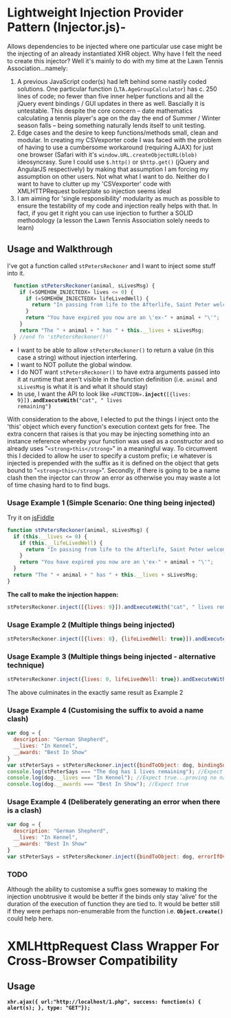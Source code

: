 # Lightweight Injection Provider Pattern (Injector.js)-
Allows dependencies to be injected where one particular use case might be the injecting of an already instantiated XHR object. Why have I felt the need to create this injector? Well it's mainly to do with my time at the Lawn Tennis Association...namely:
1. A previous JavaScript coder(s) had left behind some nastily coded solutions. One particular function (`LTA.AgeGroupCalculator`) has c. 250 lines of code; no fewer than five inner helper functions and all the jQuery event bindings / GUI updates in there as well. Bascially it is untestable. This despite the core concern &ndash;  date mathematics calculating a tennis player's age on the day the end of Summer / Winter season falls &ndash; being something naturally lends itself to unit testing.
2. Edge cases and the desire to keep functions/methods small, clean and modular. In creating my CSVexporter code I was faced with the problem of having to use a cumbersome workaround (requiring AJAX) for just one browser (Safari with it's `window.URL.createObjectURL(blob)` ideosyncrasy. Sure I could use `$.http()` or `$http.get()` (jQuery and AngularJS respectively) by making that assumption I am forcing my assumption on other users. Not what what I want to do. Neither do I want to have to clutter up my 'CSVexporter' code with  XMLHTTPRequest boilerplate so injection seems ideal
3. I am aiming for 'single responsibility' modularity as much as possible to ensure the testability of my code and injection really helps with that. In fact, if you get it right you can use injection to further a SOLID methodology (a lesson the Lawn Tennis Association solely needs to learn)

## Usage and Walkthrough
I've got a function called `stPetersReckoner` and I want to inject some stuff into it.
```javascript
  function stPetersReckoner(animal, sLivesMsg) {
    if («SOMEHOW_INJECTEDX» lives <= 0) {
      if («SOMEHOW_INJECTEDX» lifeLivedWell) {
        return "In passing from life to the Afterlife, Saint Peter welcomes you through these pearly gates"
      }
      return "You have expired you now are an \'ex-" + animal + "\'";
    }
    return "The " + animal + " has " + this.__lives + sLivesMsg;
  } //end fn 'stPetersReckoner()'
```
* I want to be able to allow `stPetersReckoner()` to return a value (in this case a string) without injection interfering.
* I want to NOT pollute the global window.
* I do NOT want `stPetersReckoner()` to have extra arguments passed into it at runtime that aren't visible in the function definition (i.e. `animal` and `sLivesMsg` is what it is and what it should stay)
* In use, I want the API to look like <code>«FUNCTION».<strong>inject(</strong>[{lives: 9}]<strong>)</strong>.<strong>andExecuteWith(</strong>"cat", " lives remaining"<strong>)</strong></code>

With consideration to the above, I elected to put the things I inject onto the 'this' object which every function's execution context gets for free. The extra concern that raises is that you may be injecting something into an instance reference whereby  your function was used as a constructor and so already uses "`<strong>this</strong>`" in a meaningful way. To circumvent this I decided to allow he user to specify a custom prefix; i.e whatever is injected is prepended with the suffix as it is defined on the object that gets bound to "`<strong>this</strong>`". Secondly, if there is going to be a name clash then the injector can throw an error as otherwise you may waste a lot of time chasing hard to to find bugs.

### Usage Example 1 (Simple Scenario: One thing being injected)
Try it on [jsFiddle](https://jsfiddle.net/jaranF/vt58y0b9/1/)
```javascript
function stPetersReckoner(animal, sLivesMsg) {
  if (this.__lives <= 0) {
    if (this.__lifeLivedWell) {
      return "In passing from life to the Afterlife, Saint Peter welcomes you through these pearly gates"
    }
    return "You have expired you now are an \'ex-" + animal + "\'";
  }
  return "The " + animal + " has " + this.__lives + sLivesMsg;
}
```
**The call to make the injection happen:**
```javascript
stPetersReckoner.inject([{lives: 9}]).andExecuteWith("cat", " lives remaining");
```

### Usage Example 2 (Multiple things being injected)
```javascript
stPetersReckoner.inject([{lives: 0}, {lifeLivedWell: true}]).andExecuteWith("cat", " lives remaining");
```

### Usage Example 3 (Multiple things being injected - alternative technique)
```javascript
stPetersReckoner.inject({lives: 0, lifeLivedWell: true}).andExecuteWith("cat", " lives remaining");
```
The above culminates in the exactly same result as Example 2

### Usage Example 4 (Customising the suffix to avoid a name clash)
```javascript
var dog = {
  description: "German Shepherd",
  __lives: "In Kennel",
  __awards: "Best In Show"
}
var stPeterSays = stPetersReckoner.inject({bindToObject: dog, bindingSuffix: "$$"}, {lives: 1}).andExecuteWith("dog", " lives remaining");
console.log(stPeterSays === "The dog has 1 lives remaining"); //Expect true
console.log(dog.__lives === "In Kennel"); //Expect true...proving no name clash
console.log(dog.__awards === "Best In Show"); //Expect true
```

### Usage Example 4 (Deliberately generating an error when there is a clash)
```javascript
var dog = {
  description: "German Shepherd",
  __lives: "In Kennel",
  __awards: "Best In Show"
}
var stPeterSays = stPetersReckoner.inject({bindToObject: dog, errorIfOverwrite: true}, {lives: 1}).andExecuteWith("dog", " lives remaining");
```

### TODO
Although the ability to customise a suffix goes someway to making the injection unobtrusive it would be better if the binds only stay 'alive' for the duration of the execution of function they are tied to. It would be better still if they were perhaps non-enumerable from the function i.e. <code><strong>Object.create()</strong></code> could help here.

# XMLHttpRequest Class Wrapper For Cross-Browser Compatibility
## Usage
**`xhr.ajax({ url:"http://localhost/1.php", success: function(s) { alert(s); }, type: "GET"});`**
